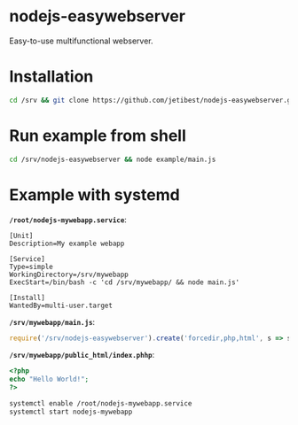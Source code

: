 # nodejs-easywebserver

Easy-to-use multifunctional webserver.

# Installation
```bash
cd /srv && git clone https://github.com/jetibest/nodejs-easywebserver.git
```

# Run example from shell
```bash
cd /srv/nodejs-easywebserver && node example/main.js
```

# Example with systemd
**`/root/nodejs-mywebapp.service`**:
```
[Unit]
Description=My example webapp

[Service]
Type=simple
WorkingDirectory=/srv/mywebapp
ExecStart=/bin/bash -c 'cd /srv/mywebapp/ && node main.js'

[Install]
WantedBy=multi-user.target
```

**`/srv/mywebapp/main.js`**:
```js
require('/srv/nodejs-easywebserver').create('forcedir,php,html', s => s.listen(8081));
```

**`/srv/mywebapp/public_html/index.phhp`**:
```php
<?php
echo "Hello World!";
?>
```

```bash
systemctl enable /root/nodejs-mywebapp.service
systemctl start nodejs-mywebapp
```
